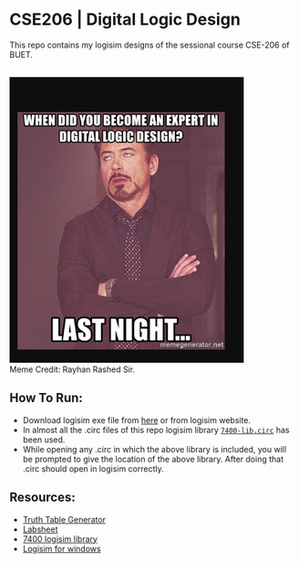 # CSE206 | Digital Logic Design

This repo contains my logisim designs of the sessional course CSE-206 of BUET.

<br/>
<img src='assets/rrd_meme.png' height=500/>
<br/>
Meme Credit: Rayhan Rashed Sir.
<br/>

## How To Run:

-   Download logisim exe file from [here](/assets/logisim/logisim-win-2.7.1.exe) or from logisim website.
-   In almost all the .circ files of this repo logisim library [`7400-lib.circ`](/assets/logisim/7400-lib.circ) has been used. 
-   While opening any .circ in which the above library is included, you will be prompted to give the location of the above library. After doing that .circ should open in logisim correctly.

## Resources:

-   [Truth Table Generator](https://www.dcode.fr/boolean-truth-table)
-   [Labsheet](assets/labsheet.pdf)
-   [7400 logisim library](assets/logisim/)
-   [Logisim for windows](assets/logisim/)

